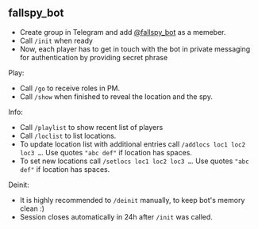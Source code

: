 fallspy_bot
-----------

* Create group in Telegram and add [@fallspy_bot](http://t.me/fallspy_bot) as a memeber.
* Call `/init` when ready
* Now, each player has to get in touch with the bot in private messaging for authentication by providing secret phrase

Play:

* Call `/go` to receive roles in PM.
* Call `/show` when finished to reveal the location and the spy.

Info:

* Call `/playlist` to show recent list of players
* Call `/loclist` to list locations.
* To update location list with additional entries call `/addlocs loc1 loc2 loc3 …`. Use quotes `"abc def"` if location has spaces.
* To set new locations call `/setlocs loc1 loc2 loc3 …`. Use quotes `"abc def"` if location has spaces.

Deinit:

* It is highly recommended to `/deinit` manually, to keep bot's memory clean :)
* Session closes automatically in 24h after `/init` was called.
